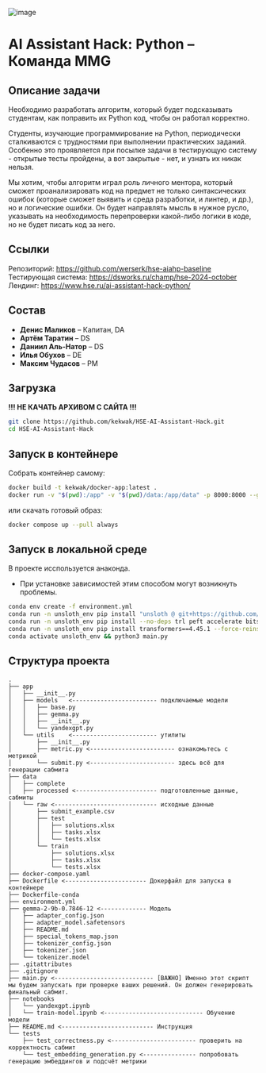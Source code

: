 ![image](https://github.com/user-attachments/assets/678e6e14-ae3e-4aa6-a968-a81a333674e9)

# AI Assistant Hack: Python – Команда MMG

## Описание задачи
Необходимо разработать алгоритм, который будет подсказывать студентам, как поправить их Python код, чтобы он работал корректно.

Студенты, изучающие программирование на Python, периодически сталкиваются с трудностями при выполнении практических заданий. Особенно это проявляется при посылке задачи в тестирующую систему - открытые тесты пройдены, а вот закрытые - нет, и узнать их никак нельзя.

Мы хотим, чтобы алгоритм играл роль личного ментора, который сможет проанализировать код на предмет не только синтаксических ошибок (которые сможет выявить и среда разработки, и линтер, и др.), но и логические ошибки. Он будет направлять мысль в нужное русло, указывать на необходимость перепроверки какой-либо логики в коде, но не будет писать код за него.

## Ссылки
Репозиторий: https://github.com/werserk/hse-aiahp-baseline \
Тестирующая система: https://dsworks.ru/champ/hse-2024-october \
Лендинг: https://www.hse.ru/ai-assistant-hack-python/

## Состав
* **Денис Маликов** – Капитан, DA
* **Артём Таратин** – DS
* **Даниил Аль-Натор** – DS
* **Илья Обухов** – DE
* **Максим Чудасов** – PM

## Загрузка
**!!! НЕ КАЧАТЬ АРХИВОМ С САЙТА !!!**
```bash
git clone https://github.com/kekwak/HSE-AI-Assistant-Hack.git
cd HSE-AI-Assistant-Hack
```

## Запуск в контейнере
Собрать контейнер самому:
```bash
docker build -t kekwak/docker-app:latest .
docker run -v "$(pwd):/app" -v "$(pwd)/data:/app/data" -p 8000:8000 --gpus all --rm kekwak/docker-app:latest
```
или скачать готовый образ:
```bash
docker compose up --pull always
```

## Запуск в локальной среде
В проекте исспользуется анаконда.
* При установке зависимостей этим способом могут возникнуть проблемы.

```bash
conda env create -f environment.yml
conda run -n unsloth_env pip install "unsloth @ git+https://github.com/unslothai/unsloth.git@79a2112ca4a775ce0b3cb75f5074136cb54ea6df"
conda run -n unsloth_env pip install --no-deps trl peft accelerate bitsandbytes
conda run -n unsloth_env pip install transformers==4.45.1 --force-reinstall
conda activate unsloth_env && python3 main.py
```

## Структура проекта
```
.
├── app
│   ├── __init__.py
│   ├── models   <------------------------ подключаемые модели
│   │   ├── base.py
│   │   ├── gemma.py
│   │   ├── __init__.py
│   │   └── yandexgpt.py
│   └── utils    <------------------------ утилиты
│       ├── __init__.py
│       ├── metric.py <------------------------ ознакомьтесь с метрикой
│       └── submit.py <------------------------ здесь всё для генерации сабмита
├── data
│   ├── complete
│   ├── processed <----------------------- подготовленные данные, сабмиты
│   └── raw <----------------------------- исходные данные
│       ├── submit_example.csv
│       ├── test
│       │   ├── solutions.xlsx
│       │   ├── tasks.xlsx
│       │   └── tests.xlsx
│       └── train
│           ├── solutions.xlsx
│           ├── tasks.xlsx
│           └── tests.xlsx
├── docker-compose.yaml
├── Dockerfile <----------------------- Докерфайл для запуска в контейнере
├── Dockerfile-conda
├── environment.yml
├── gemma-2-9b-0.7846-12 <------------- Модель
│   ├── adapter_config.json
│   ├── adapter_model.safetensors
│   ├── README.md
│   ├── special_tokens_map.json
│   ├── tokenizer_config.json
│   ├── tokenizer.json
│   └── tokenizer.model
├── .gitattributes
├── .gitignore
├── main.py <---------------------------- [ВАЖНО] Именно этот скрипт мы будем запускать при проверке ваших решений. Он должен генерировать финальный сабмит.
├── notebooks
│   └── yandexgpt.ipynb
│   └── train-model.ipynb <---------------------------- Обучение модели
├── README.md <-------------------------- Инструкция
└── tests
    ├── test_correctness.py <------------------------ проверить на корректность сабмит
    └── test_embedding_generation.py <--------------- попробовать генерацию эмбеддингов и подсчёт метрики
```
